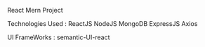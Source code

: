 React Mern Project

Technologies Used :
    ReactJS NodeJS MongoDB ExpressJS Axios 

UI FrameWorks :
    semantic-UI-react 

